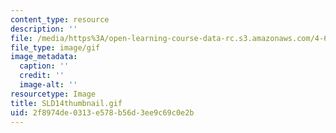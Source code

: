 ```yaml
---
content_type: resource
description: ''
file: /media/https%3A/open-learning-course-data-rc.s3.amazonaws.com/4-614-religious-architecture-and-islamic-cultures-fall-2002/2f8974de0313e578b56d3ee9c69c0e2b_SLD14thumbnail.gif
file_type: image/gif
image_metadata:
  caption: ''
  credit: ''
  image-alt: ''
resourcetype: Image
title: SLD14thumbnail.gif
uid: 2f8974de-0313-e578-b56d-3ee9c69c0e2b
---
```

